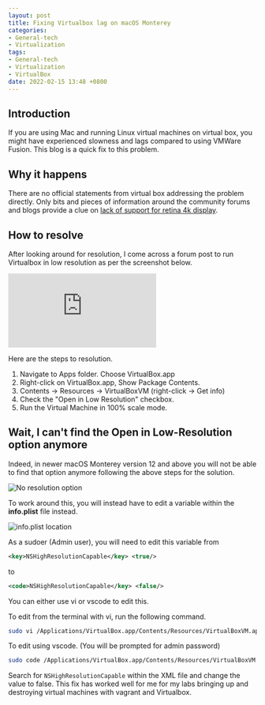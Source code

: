 ```yaml
---
layout: post
title: Fixing Virtualbox lag on macOS Monterey
categories:
- General-tech
- Virtualization
tags:
- General-tech
- Virtualization
- VirtualBox
date: 2022-02-15 13:48 +0800
---
```

## Introduction

If you are using Mac and running Linux virtual machines on virtual box, you might have experienced slowness and lags compared to using VMWare Fusion. This blog is a quick fix to this problem.

## Why it happens

There are no official statements from virtual box addressing the problem directly. Only bits and pieces of information around the community forums and blogs provide a clue on [lack of support for retina 4k display](https://forums.virtualbox.org/viewtopic.php?f=8&t=90446).

## How to resolve

After looking around for resolution, I come across a forum post to run Virtualbox in low resolution as per the screenshot below.

![Virtualbox forum](https://forums.virtualbox.org/download/file.php?id=37813)

Here are the steps to resolution.

1. Navigate to Apps folder. Choose VirtualBox.app
2. Right-click on VirtualBox.app, Show Package Contents.
3. Contents -> Resources -> VirtualBoxVM (right-click -> Get info)
4. Check the "Open in Low Resolution" checkbox.
5. Run the Virtual Machine in 100% scale mode.

## Wait, I can't find the Open in Low-Resolution option anymore

Indeed, in newer macOS Monterey version 12 and above you will not be able to find that option anymore following the above steps for the solution.

![No resolution option](https://bn1304files.storage.live.com/y4mPRDl6FqGHqU0q8xkIWNK61mPXUeZ0Q6te5c0t9lu7enfF2ct7oNZSaUUnmuQaXkpD6U9mvjIlXQOJqJHcw-6bxHjam5cIg9bZiggpK9HStVzjLy0QtGkFqg1JOPMNFgmhsvw140wDg-WYE0hOM-Fnn-hh-ydqlh66NAXi8MaGfOxVy16ZaCubadLb2UvIySF?width=2184&height=1602&cropmode=none)

To work around this, you will instead have to edit a variable within the **info.plist** file instead.

![info.plist location](https://bn1304files.storage.live.com/y4mFVUVcLN8MmyOJB73bHmIyOb7aPn_HAEZXP7Xl9iYy1_hRmZn9CDFaE-bGH-DH5d6XenPwiFWISm-BWIX35XrgfpOQ20NRj8KIQunPH8hdOmyEDsbOthMNngwsYuI-l3j7jMPbiRzwjsYsw-_Csz42-St5spbG6eY-enc2oDpsfQa1VbJqazMfg0UD0OaWewf?width=964&height=478&cropmode=none)

As a sudoer (Admin user), you will need to edit this variable from

```xml
<key>NSHighResolutionCapable</key> <true/>
```

to

```xml
<code>NSHighResolutionCapable</key> <false/>
```

You can either use vi or vscode to edit this.

To edit from the terminal with vi, run the following command.

```bash
sudo vi /Applications/VirtualBox.app/Contents/Resources/VirtualBoxVM.app/Contents/Info.plist
```

To edit using vscode. (You will be prompted for admin password)

```bash
sudo code /Applications/VirtualBox.app/Contents/Resources/VirtualBoxVM.app/Contents/Info.plist
```

Search for `NSHighResolutionCapable` within the XML file and change the value to false. This fix has worked well for me for my labs bringing up and destroying virtual machines with vagrant and Virtualbox.
